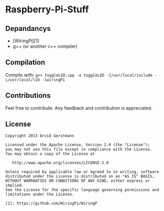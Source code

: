 Raspberry-Pi-Stuff
==================


## Depandancys

* [WiringPi][1]
* g++ (or another c++ compiler)


## Compilation

Compile with: `g++ toggleLED.cpp -o toggleLED -I/usr/local/include -L/usr/local/lib -lwiringPi`


## Contributions

Feel free to contribute. Any feedback and contribution is appreciated.


## License

```
Copyright 2013 Arvid Gerstmann

Licensed under the Apache License, Version 2.0 (the "License");
you may not use this file except in compliance with the License.
You may obtain a copy of the License at

   http://www.apache.org/licenses/LICENSE-2.0

Unless required by applicable law or agreed to in writing, software
distributed under the License is distributed on an "AS IS" BASIS,
WITHOUT WARRANTIES OR CONDITIONS OF ANY KIND, either express or implied.
See the License for the specific language governing permissions and
limitations under the License.

[1]: https://github.com/WiringPi/WiringP
